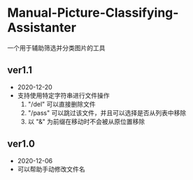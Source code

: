 # Manual-Picture-Classifying-Assistanter
一个用于辅助筛选并分类图片的工具

## ver1.1
- 2020-12-20
- 支持使用特定字符串进行文件操作
    1. "/del" 可以直接删除文件
    2. "/pass" 可以跳过该文件，并且可以选择是否从列表中移除
    3. 以 "&" 为前缀在移动时不会被从原位置移除

## ver1.0
- 2020-12-06
- 可以帮助手动修改文件名
